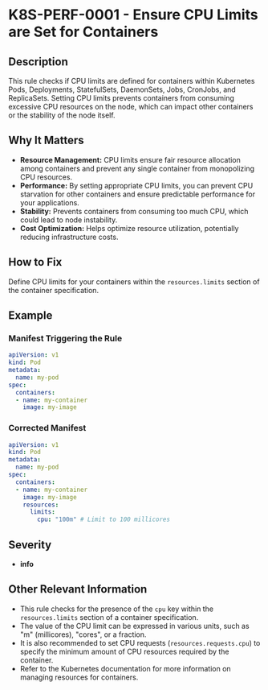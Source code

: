 # K8S-PERF-0001 - Ensure CPU Limits are Set for Containers

## Description

This rule checks if CPU limits are defined for containers within Kubernetes Pods, Deployments, StatefulSets, DaemonSets, Jobs, CronJobs, and ReplicaSets. Setting CPU limits prevents containers from consuming excessive CPU resources on the node, which can impact other containers or the stability of the node itself.

## Why It Matters

-   **Resource Management:** CPU limits ensure fair resource allocation among containers and prevent any single container from monopolizing CPU resources.
-   **Performance:** By setting appropriate CPU limits, you can prevent CPU starvation for other containers and ensure predictable performance for your applications.
-   **Stability:** Prevents containers from consuming too much CPU, which could lead to node instability.
-   **Cost Optimization:**  Helps optimize resource utilization, potentially reducing infrastructure costs.

## How to Fix

Define CPU limits for your containers within the `resources.limits` section of the container specification.

## Example

### Manifest Triggering the Rule

```yaml
apiVersion: v1
kind: Pod
metadata:
  name: my-pod
spec:
  containers:
  - name: my-container
    image: my-image
```

### Corrected Manifest

```yaml
apiVersion: v1
kind: Pod
metadata:
  name: my-pod
spec:
  containers:
  - name: my-container
    image: my-image
    resources:
      limits:
        cpu: "100m" # Limit to 100 millicores
```

## Severity

  - **info**

## Other Relevant Information

-   This rule checks for the presence of the `cpu` key within the `resources.limits` section of a container specification.
-   The value of the CPU limit can be expressed in various units, such as "m" (millicores), "cores", or a fraction.
-   It is also recommended to set CPU requests (`resources.requests.cpu`) to specify the minimum amount of CPU resources required by the container.
-   Refer to the Kubernetes documentation for more information on managing resources for containers.
